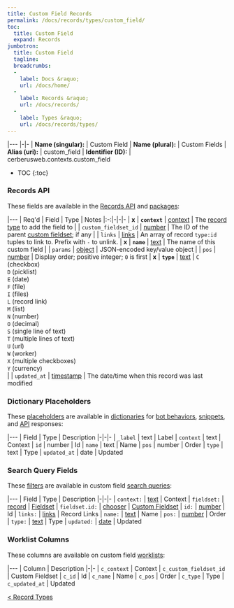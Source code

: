 ```yaml
---
title: Custom Field Records
permalink: /docs/records/types/custom_field/
toc:
  title: Custom Field
  expand: Records
jumbotron:
  title: Custom Field
  tagline: 
  breadcrumbs:
  -
    label: Docs &raquo;
    url: /docs/home/
  -
    label: Records &raquo;
    url: /docs/records/
  -
    label: Types &raquo;
    url: /docs/records/types/
---
```


|---
|-|-
| **Name (singular):** | Custom Field
| **Name (plural):** | Custom Fields
| **Alias (uri):** | custom_field
| **Identifier (ID):** | cerberusweb.contexts.custom_field

* TOC
{:toc}

### Records API

These fields are available in the [Records API](/docs/api/endpoints/records/) and [packages](/docs/packages/):

|---
| Req'd | Field | Type | Notes
|:-:|-|-|-
| **x** | **`context`** | [context](/docs/records/fields/types/context/) | The [record type](/docs/records/#record-type) to add the field to 
|   | `custom_fieldset_id` | [number](/docs/records/fields/types/number/) | The ID of the parent [custom fieldset](/docs/records/types/custom_fieldset/); if any 
|   | `links` | [links](/docs/records/fields/types/links/) | An array of record `type:id` tuples to link to. Prefix with `-` to unlink. 
| **x** | **`name`** | [text](/docs/records/fields/types/text/) | The name of this custom field 
|   | `params` | [object](/docs/records/fields/types/object/) | JSON-encoded key/value object 
|   | `pos` | [number](/docs/records/fields/types/number/) | Display order; positive integer; `0` is first 
| **x** | **`type`** | [text](/docs/records/fields/types/text/) | `C` (checkbox)<br>`D` (picklist)<br>`E` (date)<br>`F` (file)<br>`I` (files)<br>`L` (record link)<br>`M` (list)<br>`N` (number)<br>`O` (decimal)<br>`S` (single line of text)<br>`T` (multiple lines of text)<br>`U` (url)<br>`W` (worker)<br>`X` (multiple checkboxes)<br>`Y` (currency)<br> 
|   | `updated_at` | [timestamp](/docs/records/fields/types/timestamp/) | The date/time when this record was last modified 

### Dictionary Placeholders

These [placeholders](/docs/bots/scripting/placeholders/) are available in [dictionaries](/docs/bots/behaviors/dictionaries/) for [bot behaviors](/docs/bots/behaviors/), [snippets](/docs/snippets/), and [API](/docs/api/) responses:

|---
| Field | Type | Description
|-|-|-
| `_label` | text | Label
| `context` | text | Context
| `id` | number | Id
| `name` | text | Name
| `pos` | number | Order
| `type` | text | Type
| `updated_at` | date | Updated
	
### Search Query Fields

These [filters](/docs/search/filters/) are available in custom field [search queries](/docs/search/):

|---
| Field | Type | Description
|-|-|-
| `context:` | [text](/docs/search/filters/text/) | Context
| `fieldset:` | [record](/docs/search/deep-search/) | [Fieldset](/docs/records/types/custom_fieldset/)
| `fieldset.id:` | [chooser](/docs/search/filters/choosers/) | [Custom Fieldset](/docs/records/types/custom_fieldset/)
| `id:` | [number](/docs/search/filters/numbers/) | Id
| `links:` | [links](/docs/search/filters/links/) | Record Links
| `name:` | [text](/docs/search/filters/text/) | Name
| `pos:` | [number](/docs/search/filters/numbers/) | Order
| `type:` | [text](/docs/search/filters/text/) | Type
| `updated:` | [date](/docs/search/filters/dates/) | Updated
	
### Worklist Columns

These columns are available on custom field [worklists](/docs/worklists/):

|---
| Column | Description
|-|-
| `c_context` | Context
| `c_custom_fieldset_id` | Custom Fieldset
| `c_id` | Id
| `c_name` | Name
| `c_pos` | Order
| `c_type` | Type
| `c_updated_at` | Updated

<div class="section-nav">
	<div class="left">
		<a href="/docs/records/types/" class="prev">&lt; Record Types</a>
	</div>
	<div class="right align-right">
	</div>
</div>
<div class="clear"></div>